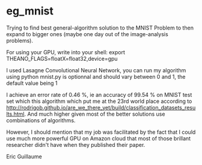 # eg_mnist
Trying to find best general-algorithm solution to the MNIST Problem to then expand to bigger ones (maybe one day out of the image-analysis problems).


For using your GPU, write into your shell: export THEANO_FLAGS=floatX=float32,device=gpu

I used Lasagne Convolutional Neural Network, 
you can run my algorithm using python mnist.py <proportion of data to use>
<proportion of data to use> is optionnal and should vary between 0 and 1, the default value being 1

I achieve an error rate of 0.46 %, ie an accuracy of 99.54 % on MNIST test set which this algorithm which put me at the 23rd world place according to http://rodrigob.github.io/are_we_there_yet/build/classification_datasets_results.html. And much higher given most of the better solutions use combinations of algorithms.

However, I should mention that my job was facilitated by the fact that I could use much more powerful GPU on Amazon cloud that most of those brillant researcher didn't have when they published their paper.

Eric Guillaume

